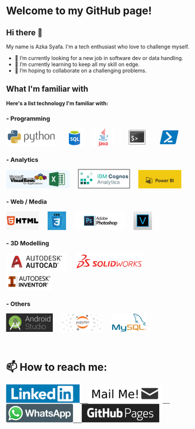 # Welcome to my GitHub page!

## Hi there 👋
My name is Azka Syafa. I'm a tech enthusiast who love to challenge myself.
- 🔭 I’m currently looking for a new job in software dev or data handling.
- 🌱 I’m currently learning to keep all my skill on edge.
- 👯 I’m hoping to collaborate on a challenging problems.

## What I'm familiar with
**Here's a list technology I'm familiar with:**

### - Programming
<img src="/asset/skills/programming/python.png" alt="Python" height="50"/> &nbsp;&nbsp;&nbsp;&nbsp; <img src="/asset/skills/programming/sql.png" alt="SQL" height="50"/> &nbsp;&nbsp;&nbsp;&nbsp; <img src="/asset/skills/programming/java.png" alt="Java" height="50"/> &nbsp;&nbsp;&nbsp;&nbsp; <img src="/asset/skills/programming/bash.png" alt="Bash Scripting" height="50"/> &nbsp;&nbsp;&nbsp;&nbsp; <img src="/asset/skills/programming/powershell.png" alt="PowerShell" height="50"/>

### - Analytics
<img src="/asset/skills/analytics/excel-vba.png" alt="Excel/VBA" height="50"/> &nbsp;&nbsp;&nbsp;&nbsp; <img src="/asset/skills/analytics/IBM-Cognos.jpeg" alt="IBM Cognos Analytics" border="1" height="50"/> &nbsp;&nbsp;&nbsp;&nbsp; <img src="/asset/skills/analytics/power-bi.jpg" alt="Power BI" height="50"/>

### - Web / Media
<img src="/asset/skills/web-media/html.jpeg" alt="HTML" height="50"/> &nbsp;&nbsp;&nbsp;&nbsp; <img src="/asset/skills/web-media/css.png" alt="CSS" height="50"/> &nbsp;&nbsp;&nbsp;&nbsp; <img src="/asset/skills/web-media/photoshop.jpg" alt="Photoshop" height="50"/> &nbsp;&nbsp;&nbsp;&nbsp; <img src="/asset/skills/web-media/vegas.jpeg" alt="Vegas Pro" height="50"/>

### - 3D Modelling
<img src="/asset/skills/3d-modelling/autocad.png" alt="AutoCAD" height="50"/> &nbsp;&nbsp;&nbsp;&nbsp; <img src="/asset/skills/3d-modelling/solidworks.png" alt="SolidWorks" height="50"/> &nbsp;&nbsp;&nbsp;&nbsp; <img src="/asset/skills/3d-modelling/inventor.jpg" alt="Inventor" height="50"/>

### - Others
<img src="/asset/skills/other/android-studio.png" alt="Android Studio IDE" height="50"/> &nbsp;&nbsp;&nbsp;&nbsp; <img src="/asset/skills/other/jupyter.png" alt="Jupyter Notebook" height="50"/> &nbsp;&nbsp;&nbsp;&nbsp; <img src="/asset/skills/other/mysql.jpg" alt="MySQL" height="50"/>
<br>
<br>
<br>
# 📫 How to reach me:

<a href="https://www.linkedin.com/in/azkasf/"><img src="/asset/platform/linkedin.png" alt="LinkedIn" height="50"/> &nbsp;&nbsp;&nbsp;&nbsp; <a href="mailto:azkasyafaf@gmail.com"><img src="/asset/platform/mail.png" alt="Mail Me!" height="50"/> &nbsp;&nbsp;&nbsp;&nbsp; <a href="https://wa.me/6282118798701"><img src="/asset/platform/whatsapp.png" alt="Whatsapp" height="50"/> &nbsp;&nbsp;&nbsp;&nbsp; <a href="https://azkasyafaf.github.io"><img src="/asset/platform/github-pages.png" alt="GitHub Pages" height="50"/>



<!--
**azkasyafaf/azkasyafaf** is a ✨ _special_ ✨ repository because its `README.md` (this file) appears on your GitHub profile.
Here are some ideas to get you started:
- 🤔 I’m looking for help with 
- 💬 Ask me about ...
- - 😄 Pronouns: ...
- ⚡ Fun fact: ...
-->
